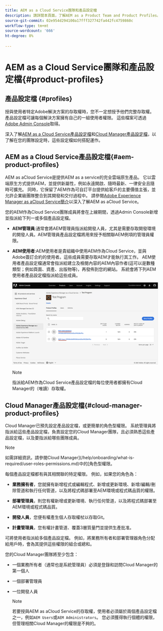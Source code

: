```yaml
---
title: AEM as a Cloud Service團隊和產品設定檔
description: 請詳閱本頁面，了解AEM as a Product Team and Product Profiles。
source-git-commit: 02e954d294100a17fff327742fa442fc4759860c
workflow-type: tm+mt
source-wordcount: '666'
ht-degree: 0%

---
```



# AEM as a Cloud Service團隊和產品設定檔{#product-profiles}

## 產品設定檔 {#profiles}

授與使用者特定Adobe解決方案的存取權時，您不一定想授予他們完整存取權。 產品設定檔可讓每個解決方案擁有自己的一組使用者權限。 這些檔案可透過[Adobe Admin Console](/help/onboarding/learn-concepts/admin-console.md)取得。

深入了解[AEM as a Cloud Service產品設定檔](#aem-product-profiles)和[Cloud Manager產品設定檔](#cloud-manager-product-profiles)，以了解在您的團隊設定時，這些設定檔如何搭配運作。

## AEM as a Cloud Service產品設定檔{#aem-product-profiles}

AEM as aCloud Service是提供AEM as a service的完全雲端原生產品。 它以雲端原生方式提供AEM，並提供新屬性，例如永遠開啟、隨時最新、一律安全且隨時可擴充。 同時，它保留了AEM作為可自訂平台提供給客戶的主要價值主張，並允許企業級團隊整合到其開發和交付過程中。 請參閱[Adobe Experience Manager as aCloud Service簡介](https://experienceleague.adobe.com/docs/experience-manager-cloud-service/overview/introduction.html?lang=en)以深入了解AEM as aCloud Service。

您的AEM作為Cloud Service團隊成員將會在上線期間，透過Admin Console新增並指派給下列一或多個產品設定檔。

* **AEM管理員**:通常會將AEM管理員指派給開發人員，尤其是需要存取開發環境的開發人員。AEM管理員產品設定檔將用來授予相關聯AEM例項的管理員權限。

* **AEM使用者**:AEM使用者是貴組織中使用AEM作為Cloud Service，並與Adobe簽訂合約的使用者。這些成員需要存取AEM才能執行其工作。 AEM使用者產品設定檔通常會指派給建立及檢閱內容的AEM內容作者(這可以是數種類型；例如頁面、資產、出版物等)，再發佈到您的網站。 系統會將下列AEM使用者產品設定檔指派給這些成員。

   ![](/help/onboarding/learn-concepts/assets/admin-console-profiles.png)

   >[!NOTE]
   >指派給AEM作為Cloud Service產品設定檔的每位使用者都擁有Cloud Manager的（唯讀）存取權。

## Cloud Manager產品設定檔{#cloud-manager-product-profiles}

Cloud Manager已預先設定產品設定檔，或更簡單的角色型權限。 系統管理員將指派給這些產品設定檔，負責設定您的Cloud Manager團隊，且必須熟悉這些產品設定檔，以及要指派給哪些團隊成員。
>[!NOTE]
>如需詳細資訊，請參閱Cloud Manager](/help/onboarding/what-is-required/user-roles-permissions.md)中的[角色型權限。

每個產品設定檔都有與其相關聯的特定權限。 例如，如果您的角色為：

* **業務擁有者**，您就擁有新增程式或編輯程式、新增或更新環境、新增/編輯/刪除管道和執行任何管道，以及將程式碼部署至AEM環境或程式碼品質的權限。

* **部署管理員**，則您有權新增或更新環境、執行任何管道，以及將程式碼部署至AEM環境或程式碼品質。

* **開發人員**，您便有權產生個人存取權杖以存取Git。

* **計畫管理員**，您有權計畫管道、覆蓋3層質量門並提供生產批准。

可將使用者指派給多個產品設定檔。 例如，將業務所有者和部署管理器角色分配給用戶時，會為其提供這些權限的組合或總和。

您的Cloud Manager團隊將至少包含：

* 一個業務所有者（通常也是系統管理員）必須是登錄和訪問Cloud Manager的第一個人
* 一個部署管理員
* 一位開發人員

   >[!NOTE]
   >若要授與AEM as aCloud Service的存取權，使用者必須屬於兩個產品設定檔之一，例如`AEM Users`或`AEM Administrators`。 您必須獲得執行個體的權限，但管理相關Cloud Manager的權限是不夠的。